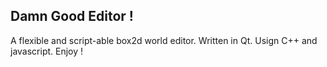 Damn Good Editor !
------------------

A flexible and script-able box2d world editor. Written in Qt. Usign C++ and javascript. Enjoy !
